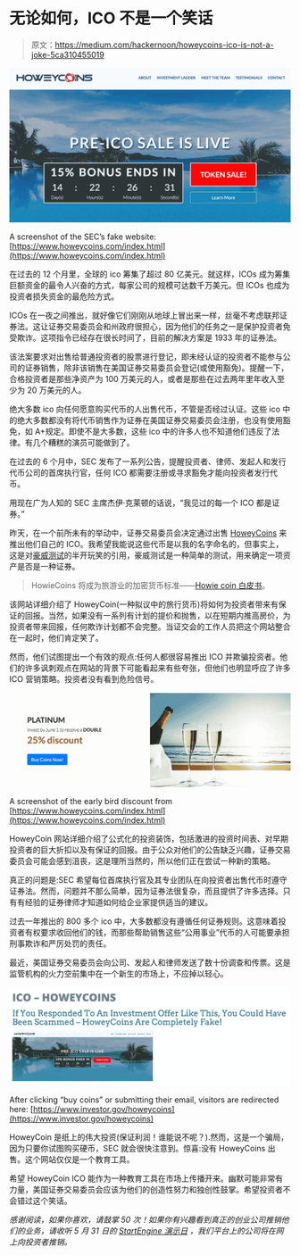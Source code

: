 # 无论如何，ICO 不是一个笑话

> 原文：<https://medium.com/hackernoon/howeycoins-ico-is-not-a-joke-5ca310455019>

![](img/70735e779c644a0aaa908bd53e2c8b31.png)

A screenshot of the SEC’s fake website: [https://www.howeycoins.com/index.html](https://www.howeycoins.com/index.html)

在过去的 12 个月里，全球的 ico 筹集了超过 80 亿美元。就这样，ICOs 成为筹集巨额资金的最令人兴奋的方式，每家公司的规模可达数千万美元。但 ICOs 也成为投资者损失资金的最危险方式。

ICOs 在一夜之间推出，就好像它们刚刚从地球上冒出来一样，丝毫不考虑联邦证券法。这让证券交易委员会和州政府很担心，因为他们的任务之一是保护投资者免受欺诈。这项指令已经存在很长时间了，目前的解决方案是 1933 年的证券法。

该法案要求对出售给普通投资者的股票进行登记，即未经认证的投资者不能参与公司的证券销售，除非该销售在美国证券交易委员会登记(或使用豁免)。提醒一下，合格投资者是那些净资产为 100 万美元的人，或者是那些在过去两年里年收入至少为 20 万美元的人。

绝大多数 ico 向任何愿意购买代币的人出售代币，不管是否经过认证。这些 ico 中的绝大多数都没有将代币销售作为证券在美国证券交易委员会注册，也没有使用豁免，如 A+规定。即使不是大多数，这些 ico 中的许多人也不知道他们违反了法律。有几个糟糕的演员可能做到了。

在过去的 6 个月中，SEC 发布了一系列公告，提醒投资者、律师、发起人和发行代币公司的首席执行官，任何 ICO 都需要注册或寻求豁免才能向投资者发行代币。

用现在广为人知的 SEC 主席杰伊·克莱顿的话说，“我见过的每一个 ICO 都是证券。”

昨天，在一个前所未有的举动中，证券交易委员会决定通过出售 [HoweyCoins](https://www.howeycoins.com/index.html) 来推出他们自己的 ICO。我希望我能说这些代币是以我的名字命名的，但事实上，这是对[豪威测试](https://consumer.findlaw.com/securities-law/what-is-the-howey-test.html)的半开玩笑的引用，豪威测试是一种简单的测试，用来确定一项资产是否是一种证券。

> HowieCoins 将成为旅游业的加密货币标准——[Howie coin 白皮书](https://www.howeycoins.com/files/howeycoin_white_paper.pdf)。

该网站详细介绍了 HoweyCoin(一种拟议中的旅行货币)将如何为投资者带来有保证的回报。当然，如果没有一系列有计划的提价和抛售，以在短期内推高房价，为投资者带来回报，任何欺诈计划都不会完整。当证交会的工作人员把这个网站整合在一起时，他们肯定笑了。

然而，他们试图提出一个有效的观点:任何人都很容易推出 ICO 并欺骗投资者。他们的许多讽刺观点在网站的背景下可能看起来有些夸张，但他们也明显呼应了许多 ICO 营销策略。投资者没有看到危险信号。

![](img/460c70ee3b10b8ebc9bd38294b2693d8.png)

A screenshot of the early bird discount from [https://www.howeycoins.com/index.html](https://www.howeycoins.com/index.html)

HoweyCoin 网站详细介绍了公式化的投资装饰，包括激进的投资时间表、对早期投资者的巨大折扣以及有保证的回报。由于公众对他们的公告缺乏兴趣，证券交易委员会可能会感到沮丧，这是理所当然的，所以他们正在尝试一种新的策略。

真正的问题是:SEC 希望每位首席执行官及其专业团队在向投资者出售代币时遵守证券法。然而，问题并不那么简单，因为证券法很复杂，而且提供了许多选择。只有有经验的证券律师才知道如何给企业家提供适当的建议。

过去一年推出的 800 多个 ico 中，大多数都没有遵循任何证券规则。这意味着投资者有权要求收回他们的钱，而那些帮助销售这些“公用事业”代币的人可能要承担刑事欺诈和严厉处罚的责任。

最近，美国证券交易委员会向公司、发起人和律师发送了数十份调查和传票。这是监管机构的火力空前集中在一个新生的市场上，不应掉以轻心。

![](img/bbbe384fa75900a52be7f26cabcaef73.png)

After clicking “buy coins” or submitting their email, visitors are redirected here: [https://www.investor.gov/howeycoins](https://www.investor.gov/howeycoins)

HoweyCoin 是纸上的伟大投资(保证利润！谁能说不呢？).然而，这是一个骗局，因为只要你试图购买硬币，SEC 就会很快注意到。惊喜:没有 HoweyCoins 出售。这个网站仅仅是一个教育工具。

希望 HoweyCoin ICO 能作为一种教育工具在市场上传播开来。幽默可能非常有力量，美国证券交易委员会应该为他们的创造性努力和独创性鼓掌。希望投资者不会错过这个笑话。

*感谢阅读，如果你喜欢，请鼓掌 50 次！如果你有兴趣看到真正的创业公司推销他们的业务，请收听 5 月 31 日的* [*StartEngine 演示日*](https://signup.startengine.com/DemoDay?utm_source=Howard_Blog) *，我们平台上的公司将在网上向投资者推销。*